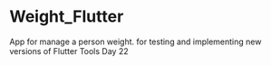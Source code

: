 # Weight_Flutter
 App for manage a person weight. for testing and implementing new versions of Flutter Tools
 Day 22
